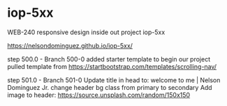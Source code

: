 # iop-5xx
WEB-240 responsive design inside out  project iop-5xx

 https://nelsondominguez.github.io/iop-5xx/


 step 500.0 - Branch 500-0
 added starter template to begin our project
 pulled template from https://startbootstrap.com/templates/scrolling-nav/

 step 501.0 - Branch 501-0
 Update title in head to: welcome to me | Nelson Dominguez Jr.
 change header bg class from primary to secondary
 Add image to header: https://source.unsplash.com/random/150x150
